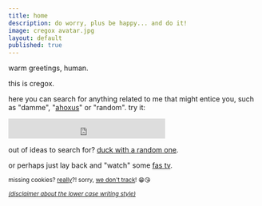 ```yaml
---
title: home
description: do worry, plus be happy... and do it!
image: cregox avatar.jpg
layout: default
published: true
---
```


warm greetings, human.

this is cregox.

here you can search for anything related to me that might entice you, such as "damme", "[ahoxus](/ahoxus)" or "random". try it:

<iframe
src="https://duckduckgo.com/search.html?width=256&site=cregox.net,ahoxus.org&prefill=search with the duck"
style="overflow:hidden;margin:0;padding:0;width:314px;height:40px;"
frameborder="0">
</iframe>

out of ideas to search for? [duck with a random one](https://duckduckgo.com/?q=site:cregox.net+[random]).

or perhaps just lay back and "watch" some [fas tv](/tv).

<small> missing cookies? [really](/reality)?! sorry, [we don't track](/tracking)! 😁😘 </small>

<small> _[(disclaimer about the lower case writing style)](/locaws)_ </small>

<script> (function() {
    window.onhashchange = updateQueryLinks;
    window.onpopstate = updateQueryLinks;
    var term = sample([
        'random', 'basiux', 'fuck', 'reason of life', 'trs', 'rfc',
        'imrs', 'password', 'faq', 'brain', 'philosophy', 'help',
        'data', 'backup', 'science', 'skeptic', 'spam', 'magic',
        'ahoxus', 'religion', 'nynphormartisct', 'crazy', 'art',
        'wanderful', 'video', 'film', 'rating', 'scale'
    ]);
    var linksUpdated = [];
    updateQueryLinks();
    function updateQueryLinks () {
        // var gcseTerm = getHashQueryStringValue('gsc.q');
        // if (gcseTerm) term = gcseTerm;
        linksUpdated.forEach(function(original){
            original.item.href = original.href.replace('[random]', term);
        })
        document.querySelectorAll('a[href*="[random]"]').forEach(function(item){
            linksUpdated.push({item: item, href: item.href, term: term});
            item.href = item.href.replace('[random]', term);
        })
    }
    function sample (items) {
        return items[Math.floor(Math.random() * items.length)];
    }
    function getHashQueryStringValue (key) {  
      return decodeURIComponent(window.location.hash.replace(new RegExp("^(?:.*[&\\#]" + encodeURIComponent(key).replace(/[\.\+\*]/g, "\\$&") + "(?:\\=([^&]*))?)?.*$", "i"), "$1"));  
    }
})(); </script>
